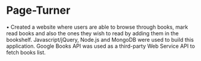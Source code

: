 # Page-Turner
•	Created a website where users are able to browse through books, mark read books and also the ones they wish to read by adding them in the bookshelf. Javascript/jQuery, Node.js and MongoDB were used to build this application. Google Books API was used as a third-party Web Service API to fetch books list. 

